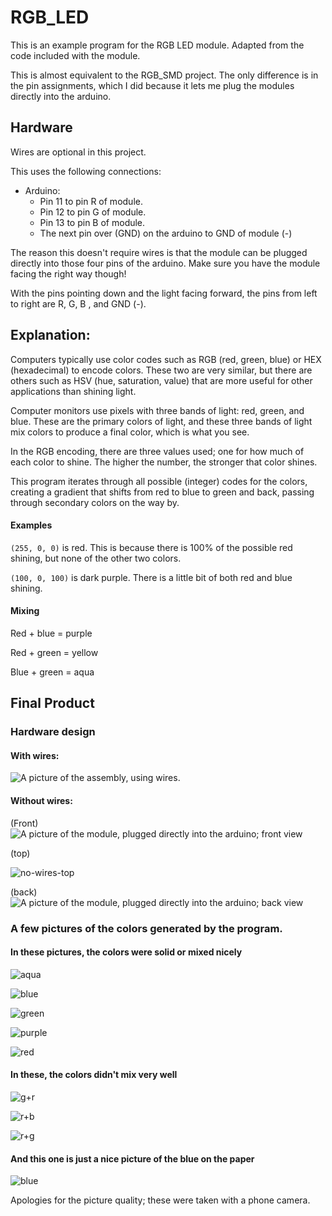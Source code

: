 # RGB_LED

This is an example program for the RGB LED module. Adapted from the code included with the module.

This is almost equivalent to the RGB_SMD project. The only difference is in the pin assignments, which I did because it lets me plug the modules directly into the arduino.




## Hardware
Wires are optional in this project. 

This uses the following connections:

- Arduino:
  - Pin 11 to pin R of module.
  - Pin 12 to pin G of module.
  - Pin 13 to pin B of module.
  - The next pin over (GND) on the arduino to GND of module (-)


The reason this doesn't require wires is that the module can be plugged directly into those four pins of the arduino. Make sure you have the module facing the right way though!

With the pins pointing down and the light facing forward, the pins from left to right are R, G, B , and GND (-).



## Explanation:

Computers typically use color codes such as RGB (red, green, blue) or HEX (hexadecimal) to encode colors. These two are very similar, but there are others such as HSV (hue, saturation, value) that are more useful for other applications than shining light. 

Computer monitors use pixels with three bands of light: red, green, and blue. These are the primary colors of light, and these three bands of light mix colors to produce a final color, which is what you see. 

In the RGB encoding, there are three values used; one for how much of each color to shine. The higher the number, the stronger that color shines.

This program iterates through all possible (integer) codes for the colors, creating a gradient that shifts from red to blue to green and back, passing through secondary colors on the way by.

#### Examples

`(255, 0, 0)` is red. This is because there is 100% of the possible red shining, but none of the other two colors.

`(100, 0, 100)` is dark purple. There is a little bit of both red and blue shining.

#### Mixing

Red + blue = purple

Red + green = yellow

Blue + green = aqua




## Final Product
### Hardware design

#### With wires:

![A picture of the assembly, using wires.](pictures/wired.jpg)


#### Without wires:
(Front)
![A picture of the module, plugged directly into the arduino; front view](pictures/no-wires-front.jpg)

(top)

![no-wires-top](pictures/no-wires-top.jpg)

(back)
![A picture of the module, plugged directly into the arduino; back view](pictures/no-wires-back.jpg)





### A few pictures of the colors generated by the program.

#### In these pictures, the colors were solid or mixed nicely

![aqua](pictures/aqua.jpg)

![blue](pictures/blue.jpg)

![green](pictures/green.jpg)

![purple](pictures/purple.jpg)

![red](pictures/red.jpg)

#### In these, the colors didn't mix very well

![g+r](pictures/g+r.jpg)

![r+b](pictures/r+b.jpg)

![r+g](pictures/r+g.jpg)

#### And this one is just a nice picture of the blue on the paper

![blue](pictures/blue-paper.jpg)



Apologies for the picture quality; these were taken with a phone camera.
